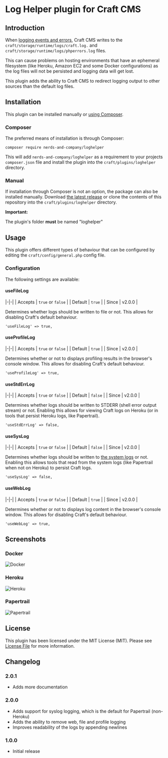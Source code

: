 #  Log Helper plugin for Craft CMS

## Introduction

When [logging events and errors](https://craftcms.com/support/logs-and-backups), 
Craft CMS writes to the `craft/storage/runtime/logs/craft.log.` and 
`craft/storage/runtime/logs/phperrors.log` files.

This can cause problems on hosting environments that have an ephemeral 
filesystem (like Heroku, Amazon EC2 and some Docker configurations) as
the log files will not be persisted and logging data will get lost. 

This plugin adds the ability to Craft CMS to redirect logging output to
other sources than the default log files.

## Installation 

This plugin can be installed manually or [using Composer](https://getcomposer.org/doc/00-intro.md).

### Composer

The preferred means of installation is through Composer:

    composer require nerds-and-company/loghelper

This will add `nerds-and-company/loghelper` as a requirement to your 
projects `composer.json` file and install the plugin into the 
`craft/plugins/loghelper` directory.

### Manual 

If installation through Composer is not an option, the package can also
be installed manually. Download [the latest release](https://github.com/nerds-and-company/loghelper/releases/latest)
or clone the contents of this repository into the `craft/plugins/loghelper` 
directory.

__Important:__

The plugin's folder **must** be named "loghelper"

## Usage

This plugin offers different types of behaviour that can be configured
by editing the `craft/config/general.php` config file. 

### Configuration

The following settings are available:

#### useFileLog

|-|-|
| Accepts | `true` or `false` |
| Default | `true` |
| Since   | v2.0.0 |

Determines whether logs should be written to file or not.
This allows for disabling Craft's default behaviour.

    'useFileLog' => true,

#### useProfileLog

|-|-|
| Accepts | `true` or `false` |
| Default | `true` |
| Since   | v2.0.0 |

Determines whether or not to displays profiling results in the browser's console window.
This allows for disabling Craft's default behaviour.

    'useProfileLog' => true,

#### useStdErrLog

|-|-|
| Accepts | `true` or `false` |
| Default | `false` |
| Since   | v2.0.0 |

Determines whether logs should be written to STDERR (shell error output stream) or not.
Enabling this allows for viewing Craft logs on Heroku (or in tools that persist Heroku logs, like Papertrail). 

    'useStdErrLog' => false,

#### useSysLog

|-|-|
| Accepts | `true` or `false` |
| Default | `false` |
| Since   | v2.0.0 |

Determines whether logs should be written to [the system logs](https://en.wikipedia.org/wiki/Syslog) or not.
Enabling this allows tools that read from the system logs (like Papertrail when not on Heroku) to persist Craft logs.

    'useSysLog' => false,

#### useWebLog

|-|-|
| Accepts | `true` or `false` |
| Default | `true` |
| Since   | v2.0.0 |

Determines whether or not to displays log content in the browser's console window.
This allows for disabling Craft's default behaviour.

    'useWebLog' => true,

## Screenshots

### Docker

![Docker](http://nerds-and-company.github.io/loghelper/images/docker.png)

### Heroku

![Heroku](http://nerds-and-company.github.io/loghelper/images/heroku.png)

### Papertrail

![Papertrail](http://nerds-and-company.github.io/loghelper/images/papertrail.png)

## License

This plugin has been licensed under the MIT License (MIT). Please see [License File](LICENSE) for more information.

##  Changelog

### 2.0.1

- Adds more documentation

### 2.0.0

- Adds support for syslog logging, which is the default for Papertrail (non-Heroku)
- Adds the ability to remove web, file and profile logging
- Improves readability of the logs by appending newlines

### 1.0.0

- Initial release

